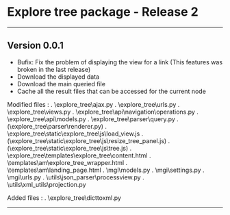 # Explore tree package - Release 2

-----
## Version 0.0.1
* Bufix: Fix the problem of displaying the view for a link (This features was broken in the last release)
* Download the displayed data
* Download the main queried file
* Cache all the result files that can be accessed for the current node 

Modified files :
	. \explore_tree\ajax.py
	. \explore_tree\urls.py
	. \explore_tree\views.py
	. \explore_tree\api\navigation\operations.py
	. \explore_tree\api\models.py
	. \explore_tree\parser\query.py
	. (\explore_tree\parser\renderer.py)
	. \explore_tree\static\explore_tree\js\load_view.js
	. (\explore_tree\static\explore_tree\js\resize_tree_panel.js)
	. (\explore_tree\static\explore_tree\js\tree.js)
	. \explore_tree\templates\explore_tree\content.html
	. \templates\am\explore_tree_wrapper.html
	. \templates\am\landing_page.html
	. \mgi\models.py
	. \mgi\settings.py
	. \mgi\urls.py
	. \utils\json_parser\processview.py
	. \utils\xml_utils\projection.py

Added files :
	. \explore_tree\dicttoxml.py
	
	
-----
